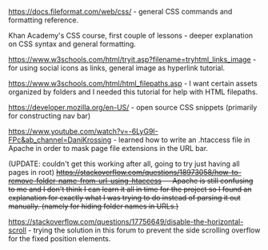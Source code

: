 https://docs.fileformat.com/web/css/ - general CSS commands and formatting reference.

Khan Academy's CSS course, first couple of lessons - deeper explanation on CSS syntax and general formatting.

https://www.w3schools.com/html/tryit.asp?filename=tryhtml_links_image - for using social icons as links, general image as hyperlink tutorial.

https://www.w3schools.com/html/html_filepaths.asp - I want certain assets organized by folders and I needed this tutorial for help with HTML filepaths.

https://developer.mozilla.org/en-US/ - open source CSS snippets (primarily for constructing nav bar)

https://www.youtube.com/watch?v=-6LyG9I-FPc&ab_channel=DaniKrossing - learned how to write an .htaccess file in Apache in order to mask page file extensions in the URL bar.

(UPDATE: couldn't get this working after all, going to try just having all pages in root)
    ~~https://stackoverflow.com/questions/18973058/how-to-remove-folder-name-from-url-using-htaccess — Apache is still confusing to me and I don't think I can learn it all in time for the project so  I found an explanation for exactly what I was trying to do instead of parsing it out manually. (namely for hiding folder names in URLs.)~~

https://stackoverflow.com/questions/17756649/disable-the-horizontal-scroll - trying the solution in this forum to prevent the side scrolling overflow for the fixed position elements.
